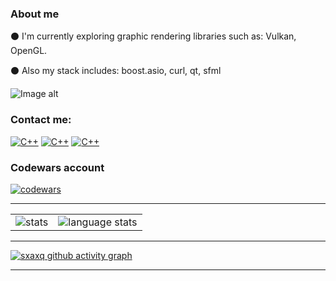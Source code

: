 ### About me

:black_circle: I'm currently exploring graphic rendering libraries such as: Vulkan, OpenGL.

:black_circle: Also my stack includes: boost.asio, curl, qt, sfml

![Image alt](https://github.com/sxaxq/sxaxq/blob/master/images/coding-hello-world.gif)

### Contact me:

<a href="microbebr1k"><img alt="C++" src="https://github.com/sxaxq/sxaxq/blob/master/images/Discord.png"></a>
<a href="sxaxq7@gmail.com"><img alt="C++" src="https://github.com/sxaxq/sxaxq/blob/master/images/Gmail.png"></a>
<a href="https://t.me/microzavrik"><img alt="C++" src="https://github.com/sxaxq/sxaxq/blob/master/images/Telegram.png"></a>

### Codewars account
[![codewars](https://www.codewars.com/users/kakhovkanextgenhacker/badges/large)](https://www.codewars.com/users/kakhovkanextgenhacker)   

<hr>

<table align="center" cellspacing="0" cellpadding="0" border="0">
   <tr>
    <td>
        <img src="https://github-readme-stats.vercel.app/api?username=sxaxq&show_icons=true&include_all_commits=true&theme=github_dark&hide_border=true" alt="stats">
      </a>
    </td>
    <td>
        <img src="https://github-readme-stats.vercel.app/api/top-langs/?username=sxaxq&theme=github_dark&layout=compact&hide_border=true" alt="language stats">
      </a>
    </td>
   </tr>
  <tr>
  </tr>
</table>

<hr>

[![sxaxq github activity graph](https://github-readme-activity-graph.vercel.app/graph?username=sxaxq&theme=tokyo-night)](https://github.com/sxaxq/github-readme-activity-graph)

<hr>
